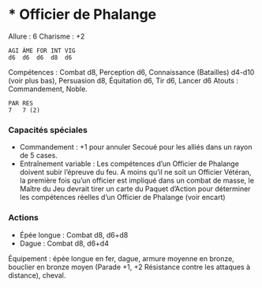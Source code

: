 # * Officier de Phalange

Allure : 6
Charisme : +2

	AGI	ÂME	FOR	INT	VIG
	d6	d6	d6	d8	d6

Compétences : Combat d8, Perception d6, Connaissance (Batailles) d4-d10 (voir plus bas), Persuasion d8, Équitation d6, Tir d6, Lancer d6
Atouts : Commandement, Noble.

	PAR	RES
	7	7 (2)

### Capacités spéciales
- Commandement : +1 pour annuler Secoué pour les alliés dans un rayon de 5 cases.
- Entraînement variable : Les compétences d’un Officier de Phalange doivent subir l’épreuve du feu. A moins qu’il ne soit un Officier Vétéran, la première fois qu’un officier est impliqué dans un combat de masse, le Maître du Jeu devrait tirer un carte du Paquet d’Action pour déterminer les compétences réelles d’un Officier de Phalange (voir encart)

### Actions
- Épée longue : Combat d8, d6+d8
- Dague : Combat d8, d6+d4

Équipement : épée longue en fer, dague, armure moyenne en bronze, bouclier en bronze moyen (Parade +1, +2 Résistance contre les attaques à distance), cheval.
